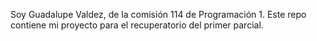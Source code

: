 Soy Guadalupe Valdez, de la comisión 114 de Programación 1. Este repo contiene mi proyecto para el recuperatorio del primer parcial.

